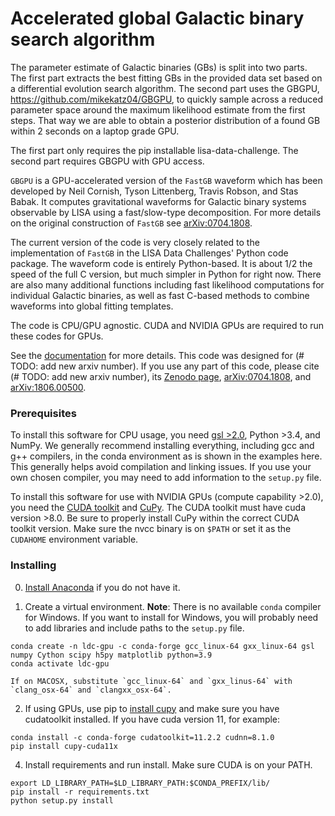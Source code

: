# Accelerated global Galactic binary search algorithm

The parameter estimate of Galactic binaries (GBs) is split into two parts. The first part extracts the best fitting GBs in the provided data set based on a differential evolution search algorithm. The second part uses the GBGPU, https://github.com/mikekatz04/GBGPU, to quickly sample across a reduced parameter space around the maximum likelihood estimate from the first steps. That way we are able to obtain a posterior distribution of a found GB within 2 seconds on a laptop grade GPU. 

The first part only requires the pip installable lisa-data-challenge. The second part requires GBGPU with GPU access.

`GBGPU` is a GPU-accelerated version of the `FastGB` waveform which has been developed by Neil Cornish, Tyson Littenberg, Travis Robson, and Stas Babak. It computes gravitational waveforms for Galactic binary systems observable by LISA using a fast/slow-type decomposition. For more details on the original construction of `FastGB` see [arXiv:0704.1808](https://arxiv.org/abs/0704.1808).

The current version of the code is very closely related to the implementation of `FastGB` in the LISA Data Challenges' Python code package. The waveform code is entirely Python-based. It is about 1/2 the speed of the full C version, but much simpler in Python for right now. There are also many additional functions including fast likelihood computations for individual Galactic binaries, as well as fast C-based methods to combine waveforms into global fitting templates. 

The code is CPU/GPU agnostic. CUDA and NVIDIA GPUs are required to run these codes for GPUs.

See the [documentation](https://mikekatz04.github.io/GBGPU/html/index.html) for more details. This code was designed for (# TODO: add new arxiv number). If you use any part of this code, please cite (# TODO: add new arxiv number), its [Zenodo page](https://zenodo.org/record/6500434#.YmpofxNBzlw), [arXiv:0704.1808](https://arxiv.org/abs/0704.1808), and [arXiv:1806.00500](https://arxiv.org/abs/1806.00500). 

### Prerequisites

To install this software for CPU usage, you need [gsl >2.0](https://www.gnu.org/software/gsl/), Python >3.4, and NumPy. We generally recommend installing everything, including gcc and g++ compilers, in the conda environment as is shown in the examples here. This generally helps avoid compilation and linking issues. If you use your own chosen compiler, you may need to add information to the `setup.py` file.

To install this software for use with NVIDIA GPUs (compute capability >2.0), you need the [CUDA toolkit](https://docs.nvidia.com/cuda/cuda-installation-guide-linux/index.html) and [CuPy](https://cupy.chainer.org/). The CUDA toolkit must have cuda version >8.0. Be sure to properly install CuPy within the correct CUDA toolkit version. Make sure the nvcc binary is on `$PATH` or set it as the `CUDAHOME` environment variable.

### Installing


0) [Install Anaconda](https://docs.anaconda.com/anaconda/install/) if you do not have it.

1) Create a virtual environment. **Note**: There is no available `conda` compiler for Windows. If you want to install for Windows, you will probably need to add libraries and include paths to the `setup.py` file.

```
conda create -n ldc-gpu -c conda-forge gcc_linux-64 gxx_linux-64 gsl numpy Cython scipy h5py matplotlib python=3.9
conda activate ldc-gpu
```

    If on MACOSX, substitute `gcc_linux-64` and `gxx_linus-64` with `clang_osx-64` and `clangxx_osx-64`.

2) If using GPUs, use pip to [install cupy](https://docs-cupy.chainer.org/en/stable/install.html) and make sure you have cudatoolkit installed. If you have cuda version 11, for example:

```
conda install -c conda-forge cudatoolkit=11.2.2 cudnn=8.1.0
pip install cupy-cuda11x
```

4) Install requirements and run install. Make sure CUDA is on your PATH.

```
export LD_LIBRARY_PATH=$LD_LIBRARY_PATH:$CONDA_PREFIX/lib/
pip install -r requirements.txt
python setup.py install
```
